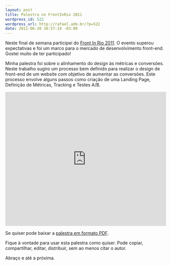 ```yaml
--- 
layout: post
title: Palestra no FrontInRio 2011
wordpress_id: 522
wordpress_url: http://rafael.adm.br/?p=522
date: 2011-06-20 10:57:14 -03:00
---
```

Neste final de semana participei do <a href="http://www.frontinrio.com.br/">Front In Rio 2011</a>. O evento superou expectativas e foi um marco para o mercado de desenvolvimento front-end. Gostei muito de ter participado!

Minha palestra foi sobre o alinhamento do design às métricas e conversões. Neste trabalho sugiro um processo bem definido para realizar o design de front-end de um website com objetivo de aumentar as conversões. Este processo envolve alguns passos como criação de uma Landing Page, Definição de Métricas, Tracking e Testes A/B.

<iframe src="http://www.slideshare.net/slideshow/embed_code/8364542?rel=0" width="510" height="426" frameborder="0" marginwidth="0" marginheight="0" scrolling="no"></iframe>

Se quiser pode baixar a <a href="/wp-content/uploads/2011/06/Alinhando-o-Design-as-Metricas-e-Conversões.pdf">palestra em formato PDF</a>.

Fique à vontade para usar esta palestra como quiser. Pode copiar, compartilhar, editar, distribuir, sem ao menos citar o autor.

Abraço e até a próxima.
